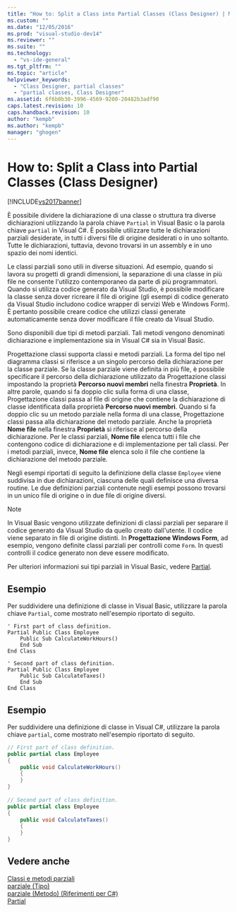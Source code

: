 ```yaml
---
title: "How to: Split a Class into Partial Classes (Class Designer) | Microsoft Docs"
ms.custom: ""
ms.date: "12/05/2016"
ms.prod: "visual-studio-dev14"
ms.reviewer: ""
ms.suite: ""
ms.technology: 
  - "vs-ide-general"
ms.tgt_pltfrm: ""
ms.topic: "article"
helpviewer_keywords: 
  - "Class Designer, partial classes"
  - "partial classes, Class Designer"
ms.assetid: 6f6b0b30-3996-4569-9200-20482b3adf90
caps.latest.revision: 10
caps.handback.revision: 10
author: "kempb"
ms.author: "kempb"
manager: "ghogen"
---
```

# How to: Split a Class into Partial Classes (Class Designer)
[!INCLUDE[vs2017banner](../code-quality/includes/vs2017banner.md)]

È possibile dividere la dichiarazione di una classe o struttura tra diverse dichiarazioni utilizzando la parola chiave `Partial` in Visual Basic o la parola chiave `partial` in Visual C\#.  È possibile utilizzare tutte le dichiarazioni parziali desiderate, in tutti i diversi file di origine desiderati o in uno soltanto.  Tutte le dichiarazioni, tuttavia, devono trovarsi in un assembly e in uno spazio dei nomi identici.  
  
 Le classi parziali sono utili in diverse situazioni.  Ad esempio, quando si lavora su progetti di grandi dimensioni, la separazione di una classe in più file ne consente l'utilizzo contemporaneo da parte di più programmatori.  Quando si utilizza codice generato da Visual Studio, è possibile modificare la classe senza dover ricreare il file di origine  \(gli esempi di codice generato da Visual Studio includono codice wrapper di servizi Web e Windows Form\). È pertanto possibile creare codice che utilizzi classi generate automaticamente senza dover modificare il file creato da Visual Studio.  
  
 Sono disponibili due tipi di metodi parziali.  Tali metodi vengono denominati dichiarazione e implementazione sia in Visual C\# sia in Visual Basic.  
  
 Progettazione classi supporta classi e metodi parziali.  La forma del tipo nel diagramma classi si riferisce a un singolo percorso della dichiarazione per la classe parziale.  Se la classe parziale viene definita in più file, è possibile specificare il percorso della dichiarazione utilizzato da Progettazione classi impostando la proprietà **Percorso nuovi membri** nella finestra **Proprietà**.  In altre parole, quando si fa doppio clic sulla forma di una classe, Progettazione classi passa al file di origine che contiene la dichiarazione di classe identificata dalla proprietà **Percorso nuovi membri**.  Quando si fa doppio clic su un metodo parziale nella forma di una classe, Progettazione classi passa alla dichiarazione del metodo parziale.  Anche la proprietà **Nome file** nella finestra **Proprietà** si riferisce al percorso della dichiarazione.  Per le classi parziali, **Nome file** elenca tutti i file che contengono codice di dichiarazione e di implementazione per tali classi.  Per i metodi parziali, invece, **Nome file** elenca solo il file che contiene la dichiarazione del metodo parziale.  
  
 Negli esempi riportati di seguito la definizione della classe `Employee` viene suddivisa in due dichiarazioni, ciascuna delle quali definisce una diversa routine.  Le due definizioni parziali contenute negli esempi possono trovarsi in un unico file di origine o in due file di origine diversi.  
  
> [!NOTE]
>  In Visual Basic vengono utilizzate definizioni di classi parziali per separare il codice generato da Visual Studio da quello creato dall'utente.  Il codice viene separato in file di origine distinti.  In **Progettazione Windows Form**, ad esempio, vengono definite classi parziali per controlli come `Form`.  In questi controlli il codice generato non deve essere modificato.  
  
 Per ulteriori informazioni sui tipi parziali in Visual Basic, vedere [Partial](/dotnet/visual-basic/language-reference/modifiers/partial).  
  
## Esempio  
 Per suddividere una definizione di classe in Visual Basic, utilizzare la parola chiave `Partial`, come mostrato nell'esempio riportato di seguito.  
  
```vb#  
' First part of class definition.  
Partial Public Class Employee  
    Public Sub CalculateWorkHours()  
    End Sub  
End Class  
  
' Second part of class definition.  
Partial Public Class Employee  
    Public Sub CalculateTaxes()  
    End Sub  
End Class  
```  
  
## Esempio  
 Per suddividere una definizione di classe in Visual C\#, utilizzare la parola chiave `partial`, come mostrato nell'esempio riportato di seguito.  
  
```c#  
// First part of class definition.  
public partial class Employee  
{  
    public void CalculateWorkHours()  
    {  
    }  
}  
  
// Second part of class definition.  
public partial class Employee  
{  
    public void CalculateTaxes()  
    {  
    }  
}  
```  
  
## Vedere anche  
 [Classi e metodi parziali](/dotnet/csharp/programming-guide/classes-and-structs/partial-classes-and-methods)   
 [parziale \(Tipo\)](/dotnet/csharp/language-reference/keywords/partial-type)   
 [parziale \(Metodo\) \(Riferimenti per C\#\)](/dotnet/csharp/language-reference/keywords/partial-method)   
 [Partial](/dotnet/visual-basic/language-reference/modifiers/partial)